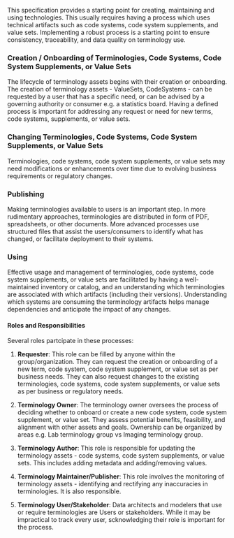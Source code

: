 
This specification provides a starting point for creating, maintaining and using technologies. 
This usually requires having a process which uses technical artifacts such as code systems, code system supplements, and value sets. Implementing a robust process is a starting point to ensure consistency, traceability, and data quality on terminology use.


### Creation / Onboarding of Terminologies, Code Systems, Code System Supplements, or Value Sets

The lifecycle of terminology assets begins with their creation or onboarding. 
The creation of terminology assets - ValueSets, CodeSystems - can be requested by a user that has a specific need, or can be advised by a governing authority or consumer e.g. a statistics board.
Having a defined process is important for addressing any request or need for new terms, code systems, supplements, or value sets.


### Changing Terminologies, Code Systems, Code System Supplements, or Value Sets

Terminologies, code systems, code system supplements, or value sets may need modifications or enhancements over time due to evolving business requirements or regulatory changes.

### Publishing

Making terminologies available to users is an important step. In more rudimentary approaches, terminologies are distributed in form of PDF, spreadsheets, or other documents. More advanced processes use structured files that assist the users/consumers to identify what has changed, or facilitate deployment to their systems.


### Using

Effective usage and management of terminologies, code systems, code system supplements, or value sets are facilitated by having a well-maintained inventory or catalog, and an understanding which terminologies are associated with which artifacts (including their versions). Understanding which systems are consuming the terminology artifacts helps manage dependencies and anticipate the impact of any changes.


#### Roles and Responsibilities

Several roles partcipate in these processes:

1. **Requester**: This role can be filled by anyone within the group/organization. They can request the creation or onboarding of a new term, code system, code system supplement, or value set as per business needs. They can also request changes to the existing terminologies, code systems, code system supplements, or value sets as per business or regulatory needs. 

2. **Terminology Owner**: The terminology owner oversees the process of deciding whether to onboard or create a new code system, code system supplement, or value set. They assess potential benefits, feasibility, and alignment with other assets and goals. Ownership can be organized by areas e.g. Lab terminology group vs Imaging terminology group.

3. **Terminology Author**: This role is responsible for updating the terminology assets - code systems, code system supplements, or value sets. This includes adding metadata and adding/removing values.

4. **Terminology Maintainer/Publisher**: This role involves the monitoring of terminology assets - identifying and rectifying any inaccuracies in terminologies. It is also responsible.

4. **Terminology User/Stakeholder**: Data architects and modelers that use or require terminologies are Users or stakeholders. While it may be impractical to track every user, scknowledging their role is important for the process.
